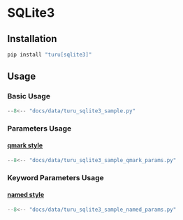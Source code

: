 # SQLite3

## Installation

```bash
pip install "turu[sqlite3]"
```

## Usage

### Basic Usage

```python
--8<-- "docs/data/turu_sqlite3_sample.py"
```

### Parameters Usage
#### [qmark style](https://peps.python.org/pep-0249/#paramstyle)

```python
--8<-- "docs/data/turu_sqlite3_sample_qmark_params.py"
```

### Keyword Parameters Usage
#### [named style](https://peps.python.org/pep-0249/#paramstyle)

```python
--8<-- "docs/data/turu_sqlite3_sample_named_params.py"
```

